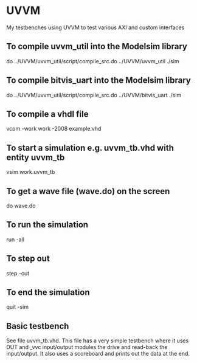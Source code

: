 # UVVM
My testbenches using UVVM to test various AXI and custom interfaces

## To compile uvvm_util into the Modelsim library
do ../UVVM/uvvm_util/script/compile_src.do ../UVVM/uvvm_util ./sim

## To compile bitvis_uart into the Modelsim library
do ../UVVM/uvvm_util/script/compile_src.do ../UVVM/bitvis_uart ./sim

## To compile a vhdl file
vcom -work work -2008 example.vhd

## To start a simulation e.g. uvvm_tb.vhd with entity uvvm_tb
vsim work.uvvm_tb

## To get a wave file (wave.do) on the screen 
do wave.do

## To run the simulation
run -all

## To step out
step -out

## To end the simulation
quit -sim

## Basic testbench
See file uvvm_tb.vhd. This file has a very simple testbench where it uses DUT and _vvc input/output modules the drive and read-back the input/output.
It also uses a scoreboard and prints out the data at the end.

